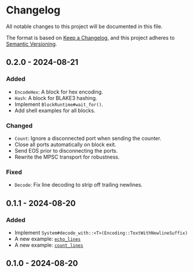 # Changelog

All notable changes to this project will be documented in this file.

The format is based on [Keep a Changelog](https://keepachangelog.com/en/1.0.0/),
and this project adheres to [Semantic Versioning](https://semver.org/spec/v2.0.0.html).

## 0.2.0 - 2024-08-21
### Added
- `EncodeHex`: A block for hex encoding.
- `Hash`: A block for BLAKE3 hashing.
- Implement `BlockRuntime#wait_for()`.
- Add shell examples for all blocks.
### Changed
- `Count`: Ignore a disconnected port when sending the counter.
- Close all ports automatically on block exit.
- Send EOS prior to disconnecting the ports.
- Rewrite the MPSC transport for robustness.
### Fixed
- `Decode`: Fix line decoding to strip off trailing newlines.

## 0.1.1 - 2024-08-20
### Added
- Implement `System#decode_with::<T>(Encoding::TextWithNewlineSuffix)`
- A new example: [`echo_lines`](lib/protoflow/examples/echo_lines)
- A new example: [`count_lines`](lib/protoflow/examples/count_lines)

## 0.1.0 - 2024-08-20

